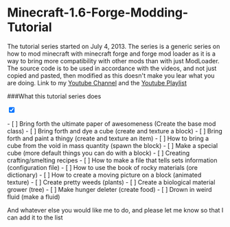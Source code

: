Minecraft-1.6-Forge-Modding-Tutorial
====================================
The tutorial series started on July 4, 2013.
The series is a generic series on how to mod minecraft with minecraft forge and forge mod loader as it is a way to bring more compatibility with other mods than with just ModLoader.
The source code is to be used in accordance with the videos, and not just copied and pasted, then modified as this doesn't make you lear what you are doing.
Link to my [Youtube Channel](http://www.youtube.com/user/DeathSeeker512) and the [Youtube Playlist]()

###What this tutorial series does
<form>
    <input type="checkbox" value="Perform delicate construction (setup the modding environment)" checked>
</form>
- [ ] Bring forth the ultimate paper of awesomeness (Create the base mod class)
- [ ] Bring forth and dye a cube (create and texture a block)
- [ ] Bring forth and paint a thingy (create and texture an item)
- [ ] How to bring a cube from the void in mass quantity (spawn the block)
- [ ] Make a special cube (more default things you can do with a block)
- [ ] Creating crafting/smelting recipes
- [ ] How to make a file that tells sets information (configuration file)
- [ ] How to use the book of rocky materials (ore dictionary)
- [ ] How to create a moving picture on a block (animated texture)
- [ ] Create pretty weeds (plants)
- [ ] Create a biological material grower (tree)
- [ ] Make hunger deleter (create food)
- [ ] Drown in weird fluid (make a fluid)

And whatever else you would like me to do, and please let me know so that I can add it to the list
